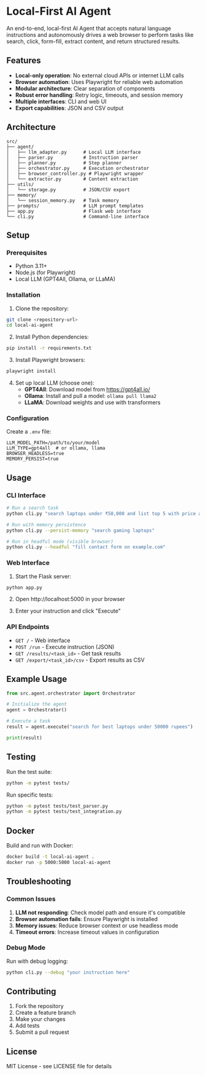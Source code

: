 # Local-First AI Agent

An end-to-end, local-first AI Agent that accepts natural language instructions and autonomously drives a web browser to perform tasks like search, click, form-fill, extract content, and return structured results.

## Features

- **Local-only operation**: No external cloud APIs or internet LLM calls
- **Browser automation**: Uses Playwright for reliable web automation
- **Modular architecture**: Clear separation of components
- **Robust error handling**: Retry logic, timeouts, and session memory
- **Multiple interfaces**: CLI and web UI
- **Export capabilities**: JSON and CSV output

## Architecture

```
src/
├── agent/
│   ├── llm_adapter.py      # Local LLM interface
│   ├── parser.py           # Instruction parser
│   ├── planner.py          # Step planner
│   ├── orchestrator.py     # Execution orchestrator
│   ├── browser_controller.py # Playwright wrapper
│   └── extractor.py        # Content extraction
├── utils/
│   └── storage.py          # JSON/CSV export
├── memory/
│   └── session_memory.py   # Task memory
├── prompts/                # LLM prompt templates
├── app.py                  # Flask web interface
└── cli.py                  # Command-line interface
```

## Setup

### Prerequisites

- Python 3.11+
- Node.js (for Playwright)
- Local LLM (GPT4All, Ollama, or LLaMA)

### Installation

1. Clone the repository:
```bash
git clone <repository-url>
cd local-ai-agent
```

2. Install Python dependencies:
```bash
pip install -r requirements.txt
```

3. Install Playwright browsers:
```bash
playwright install
```

4. Set up local LLM (choose one):
   - **GPT4All**: Download model from https://gpt4all.io/
   - **Ollama**: Install and pull a model: `ollama pull llama2`
   - **LLaMA**: Download weights and use with transformers

### Configuration

Create a `.env` file:
```env
LLM_MODEL_PATH=/path/to/your/model
LLM_TYPE=gpt4all  # or ollama, llama
BROWSER_HEADLESS=true
MEMORY_PERSIST=true
```

## Usage

### CLI Interface

```bash
# Run a search task
python cli.py "search laptops under ₹50,000 and list top 5 with price and link"

# Run with memory persistence
python cli.py --persist-memory "search gaming laptops"

# Run in headful mode (visible browser)
python cli.py --headful "fill contact form on example.com"
```

### Web Interface

1. Start the Flask server:
```bash
python app.py
```

2. Open http://localhost:5000 in your browser

3. Enter your instruction and click "Execute"

### API Endpoints

- `GET /` - Web interface
- `POST /run` - Execute instruction (JSON)
- `GET /results/<task_id>` - Get task results
- `GET /export/<task_id>/csv` - Export results as CSV

## Example Usage

```python
from src.agent.orchestrator import Orchestrator

# Initialize the agent
agent = Orchestrator()

# Execute a task
result = agent.execute("search for best laptops under 50000 rupees")

print(result)
```

## Testing

Run the test suite:
```bash
python -m pytest tests/
```

Run specific tests:
```bash
python -m pytest tests/test_parser.py
python -m pytest tests/test_integration.py
```

## Docker

Build and run with Docker:
```bash
docker build -t local-ai-agent .
docker run -p 5000:5000 local-ai-agent
```

## Troubleshooting

### Common Issues

1. **LLM not responding**: Check model path and ensure it's compatible
2. **Browser automation fails**: Ensure Playwright is installed
3. **Memory issues**: Reduce browser context or use headless mode
4. **Timeout errors**: Increase timeout values in configuration

### Debug Mode

Run with debug logging:
```bash
python cli.py --debug "your instruction here"
```

## Contributing

1. Fork the repository
2. Create a feature branch
3. Make your changes
4. Add tests
5. Submit a pull request

## License

MIT License - see LICENSE file for details
